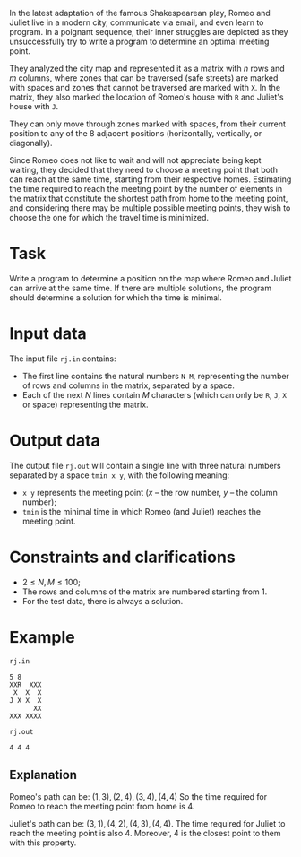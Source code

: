 In the latest adaptation of the famous Shakespearean play, Romeo and Juliet live in a modern city, communicate via email, and even learn to program. In a poignant sequence, their inner struggles are depicted as they unsuccessfully try to write a program to determine an optimal meeting point.

They analyzed the city map and represented it as a matrix with $n$ rows and $m$ columns, where zones that can be traversed (safe streets) are marked with spaces and zones that cannot be traversed are marked with `X`. In the matrix, they also marked the location of Romeo's house with `R` and Juliet's house with `J`.

They can only move through zones marked with spaces, from their current position to any of the 8 adjacent positions (horizontally, vertically, or diagonally).

Since Romeo does not like to wait and will not appreciate being kept waiting, they decided that they need to choose a meeting point that both can reach at the same time, starting from their respective homes. Estimating the time required to reach the meeting point by the number of elements in the matrix that constitute the shortest path from home to the meeting point, and considering there may be multiple possible meeting points, they wish to choose the one for which the travel time is minimized.

# Task

Write a program to determine a position on the map where Romeo and Juliet can arrive at the same time. If there are multiple solutions, the program should determine a solution for which the time is minimal.

# Input data

The input file `rj.in` contains:
* The first line contains the natural numbers `N M`, representing the number of rows and columns in the matrix, separated by a space.
* Each of the next $N$ lines contain $M$ characters (which can only be `R`, `J`, `X` or space) representing the matrix.

# Output data

The output file `rj.out` will contain a single line with three natural numbers separated by a space `tmin x y`, with the following meaning:
* `x y` represents the meeting point ($x$ – the row number, $y$ – the column number);
* `tmin` is the minimal time in which Romeo (and Juliet) reaches the meeting point.

# Constraints and clarifications

* $2 \leq N, M \leq 100$;
* The rows and columns of the matrix are numbered starting from 1.
* For the test data, there is always a solution.

# Example

`rj.in`
```
5 8
XXR  XXX
 X  X  X
J X X  X
      XX
XXX XXXX
```

`rj.out`
```
4 4 4
```

## Explanation

Romeo's path can be:
$(1,3), (2,4), (3,4), (4,4)$
So the time required for Romeo to reach the meeting point from home is $4$.

Juliet's path can be:
$(3,1), (4,2), (4,3), (4,4)$.
The time required for Juliet to reach the meeting point is also $4$.
Moreover, $4$ is the closest point to them with this property.